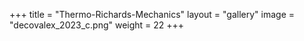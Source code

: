+++
title = "Thermo-Richards-Mechanics"
layout = "gallery"
image = "decovalex_2023_c.png"
weight = 22
+++
